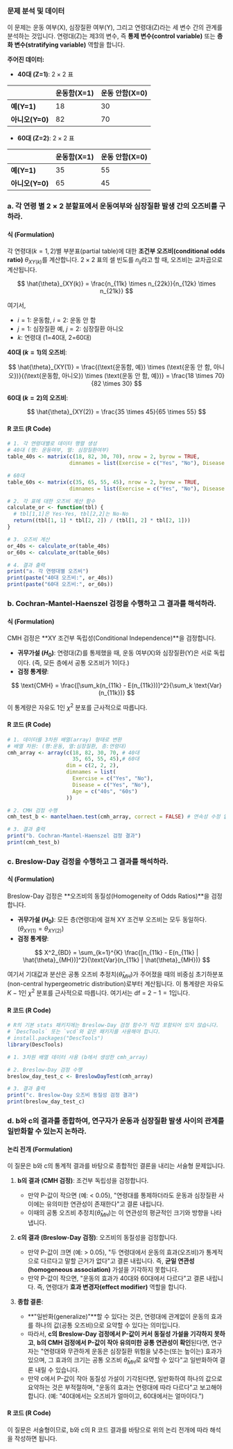 ### **문제 분석 및 데이터**

이 문제는 운동 여부(X), 심장질환 여부(Y), 그리고 연령대(Z)라는 세 변수 간의 관계를 분석하는 것입니다. 연령대(Z)는 제3의 변수, 즉 **통제 변수(control variable)** 또는 **층화 변수(stratifying variable)** 역할을 합니다.

**주어진 데이터:**
* **40대 (Z=1)**: $2 \times 2$ 표
 
| | 운동함(X=1) | 운동 안함(X=0) |
| :--- | :--- | :--- |
| **예(Y=1)** | 18 | 30 |
| **아니오(Y=0)**| 82 | 70 |

*   **60대 (Z=2)**: $2 \times 2$ 표

| | 운동함(X=1) | 운동 안함(X=0) |
| :--- | :--- | :--- |
| **예(Y=1)** | 35 | 55 |
| **아니오(Y=0)**| 65 | 45 |

### **a. 각 연령 별 $2 \times 2$ 분할표에서 운동여부와 심장질환 발생 간의 오즈비를 구하라.**

#### **식 (Formulation)**

각 연령대($k=1, 2$)별 부분표(partial table)에 대한 **조건부 오즈비(conditional odds ratio)** $\theta_{XY(k)}$를 계산합니다. $2 \times 2$ 표의 셀 빈도를 $n_{ij}$라고 할 때, 오즈비는 교차곱으로 계산됩니다.

$$ \hat{\theta}_{XY(k)} = \frac{n_{11k} \times n_{22k}}{n_{12k} \times n_{21k}} $$

여기서,
*   $i=1$: 운동함, $i=2$: 운동 안 함
*   $j=1$: 심장질환 예, $j=2$: 심장질환 아니오
*   $k$: 연령대 (1=40대, 2=60대)

**40대 ($k=1$)의 오즈비**:

$$ \hat{\theta}_{XY(1)} = \frac{(\text{운동함, 예}) \times (\text{운동 안 함, 아니오})}{(\text{운동함, 아니오}) \times (\text{운동 안 함, 예})} = \frac{18 \times 70}{82 \times 30} $$

**60대 ($k=2$)의 오즈비**:

$$ \hat{\theta}_{XY(2)} = \frac{35 \times 45}{65 \times 55} $$

#### **R 코드 (R Code)**

```R
# 1. 각 연령대별로 데이터 행렬 생성
# 40대 (행: 운동여부, 열: 심장질환여부)
table_40s <- matrix(c(18, 82, 30, 70), nrow = 2, byrow = TRUE,
                    dimnames = list(Exercise = c("Yes", "No"), Disease = c("Yes", "No")))

# 60대
table_60s <- matrix(c(35, 65, 55, 45), nrow = 2, byrow = TRUE,
                    dimnames = list(Exercise = c("Yes", "No"), Disease = c("Yes", "No")))

# 2. 각 표에 대한 오즈비 계산 함수
calculate_or <- function(tbl) {
  # tbl[1,1]은 Yes-Yes, tbl[2,2]는 No-No
  return((tbl[1, 1] * tbl[2, 2]) / (tbl[1, 2] * tbl[2, 1]))
}

# 3. 오즈비 계산
or_40s <- calculate_or(table_40s)
or_60s <- calculate_or(table_60s)

# 4. 결과 출력
print("a. 각 연령대별 오즈비")
print(paste("40대 오즈비:", or_40s))
print(paste("60대 오즈비:", or_60s))
```

### **b. Cochran-Mantel-Haenszel 검정을 수행하고 그 결과를 해석하라.**

#### **식 (Formulation)**

CMH 검정은 **XY 조건부 독립성(Conditional Independence)**을 검정합니다.
*   **귀무가설 ($H_0$)**: 연령대(Z)를 통제했을 때, 운동 여부(X)와 심장질환(Y)은 서로 독립이다. (즉, 모든 층에서 공통 오즈비가 1이다.)
*   **검정 통계량**:

$$ \text{CMH} = \frac{[\sum_k(n_{11k} - E(n_{11k}))]^2}{\sum_k \text{Var}(n_{11k})} $$

이 통계량은 자유도 1인 $\chi^2$ 분포를 근사적으로 따릅니다.

#### **R 코드 (R Code)**

```R
# 1. 데이터를 3차원 배열(array) 형태로 변환
# 배열 차원: (행:운동, 열:심장질환, 층:연령대)
cmh_array <- array(c(18, 82, 30, 70, # 40대
                     35, 65, 55, 45),# 60대
                   dim = c(2, 2, 2),
                   dimnames = list(
                     Exercise = c("Yes", "No"),
                     Disease = c("Yes", "No"),
                     Age = c("40s", "60s")
                   ))

# 2. CMH 검정 수행
cmh_test_b <- mantelhaen.test(cmh_array, correct = FALSE) # 연속성 수정 없이

# 3. 결과 출력
print("b. Cochran-Mantel-Haenszel 검정 결과")
print(cmh_test_b)
```

### **c. Breslow-Day 검정을 수행하고 그 결과를 해석하라.**

#### **식 (Formulation)**

Breslow-Day 검정은 **오즈비의 동질성(Homogeneity of Odds Ratios)**을 검정합니다.
*   **귀무가설 ($H_0$)**: 모든 층(연령대)에 걸쳐 XY 조건부 오즈비는 모두 동일하다. ($\theta_{XY(1)} = \theta_{XY(2)}$)
*   **검정 통계량**:

$$ X^2_{BD} = \sum_{k=1}^{K} \frac{[n_{11k} - E(n_{11k} | \hat{\theta}_{MH})]^2}{\text{Var}(n_{11k} | \hat{\theta}_{MH})} $$

여기서 기대값과 분산은 공통 오즈비 추정치($\hat{\theta}_{MH}$)가 주어졌을 때의 비중심 초기하분포(non-central hypergeometric distribution)로부터 계산됩니다.
    이 통계량은 자유도 $K-1$인 $\chi^2$ 분포를 근사적으로 따릅니다. 여기서는 df = $2-1=1$입니다.

#### **R 코드 (R Code)**

```R
# R의 기본 stats 패키지에는 Breslow-Day 검정 함수가 직접 포함되어 있지 않습니다.
# `DescTools` 또는 `vcd`와 같은 패키지를 사용해야 합니다.
# install.packages("DescTools")
library(DescTools)

# 1. 3차원 배열 데이터 사용 (b에서 생성한 cmh_array)

# 2. Breslow-Day 검정 수행
breslow_day_test_c <- BreslowDayTest(cmh_array)

# 3. 결과 출력
print("c. Breslow-Day 오즈비 동질성 검정 결과")
print(breslow_day_test_c)
```

### **d. b와 c의 결과를 종합하여, 연구자가 운동과 심장질환 발생 사이의 관계를 일반화할 수 있는지 논하라.**

#### **논리 전개 (Formulation)**

이 질문은 b와 c의 통계적 결과를 바탕으로 종합적인 결론을 내리는 서술형 문제입니다.

1.  **b의 결과 (CMH 검정)**: 조건부 독립성을 검정합니다.
    *   만약 P-값이 작으면 (예: < 0.05), "연령대를 통제하더라도 운동과 심장질환 사이에는 유의미한 연관성이 존재한다"고 결론 내립니다.
    *   이때의 공통 오즈비 추정치($\hat{\theta}_{MH}$)는 이 연관성의 평균적인 크기와 방향을 나타냅니다.

2.  **c의 결과 (Breslow-Day 검정)**: 오즈비의 동질성을 검정합니다.
    *   만약 P-값이 크면 (예: > 0.05), "두 연령대에서 운동의 효과(오즈비)가 통계적으로 다르다고 말할 근거가 없다"고 결론 내립니다. 즉, **균일 연관성(homogeneous association)** 가설을 기각하지 못합니다.
    *   만약 P-값이 작으면, "운동의 효과가 40대와 60대에서 다르다"고 결론 내립니다. 즉, 연령대가 **효과 변경자(effect modifier)** 역할을 합니다.

3.  **종합 결론**:
    *   **"일반화(generalize)"**할 수 있다는 것은, 연령대에 관계없이 운동의 효과를 하나의 값(공통 오즈비)으로 요약할 수 있다는 의미입니다.
    *   따라서, **c의 Breslow-Day 검정에서 P-값이 커서 동질성 가설을 기각하지 못하고**, **b의 CMH 검정에서 P-값이 작아 유의미한 공통 연관성이 확인**된다면, 연구자는 "연령대와 무관하게 운동은 심장질환 위험을 낮추는(또는 높이는) 효과가 있으며, 그 효과의 크기는 공통 오즈비 $\hat{\theta}_{MH}$로 요약할 수 있다"고 일반화하여 결론 내릴 수 있습니다.
    *   만약 c에서 P-값이 작아 동질성 가설이 기각된다면, 일반화하여 하나의 값으로 요약하는 것은 부적절하며, "운동의 효과는 연령대에 따라 다르다"고 보고해야 합니다. (예: "40대에서는 오즈비가 얼마이고, 60대에서는 얼마이다.")

#### **R 코드 (R Code)**
이 질문은 서술형이므로, b와 c의 R 코드 결과를 바탕으로 위의 논리 전개에 따라 해석을 작성하면 됩니다.
